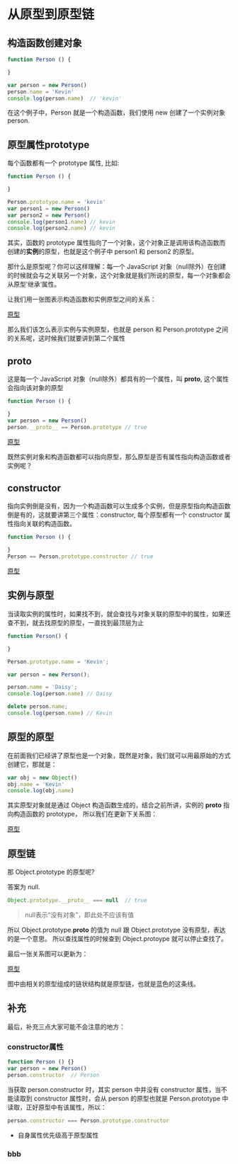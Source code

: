 # 从原型到原型链

## 构造函数创建对象

```js
function Person () {

}

var person = new Person()
person.name = 'Kevin'
console.log(person.name)  // 'kevin'
```

在这个例子中，Person 就是一个构造函数，我们使用 new 创建了一个实例对象 person.

## 原型属性prototype

每个函数都有一个 prototype 属性, 比如:

```js
function Person () {

}

Person.prototype.name = 'kevin'
var person1 = new Person()
var person2 = new Person()
console.log(person1.name) // kevin
console.log(person2.name) // kevin
```

其实，函数的 prototype 属性指向了一个对象，这个对象正是调用该构造函数而创建的**实例**的原型，也就是这个例子中 person1 和 person2 的原型。

那什么是原型呢？你可以这样理解：每一个 JavaScript 对象（null除外）在创建的时候就会与之关联另一个对象，这个对象就是我们所说的原型，每一个对象都会从原型’继承‘属性。

让我们用一张图表示构造函数和实例原型之间的关系：

[原型](../Images/prototype1.png)

那么我们该怎么表示实例与实例原型，也就是 person 和 Person.prototype 之间的关系呢，这时候我们就要讲到第二个属性

## __proto__

这是每一个 JavaScript 对象（null除外）都具有的一个属性，叫 __proto__, 这个属性会指向该对象的原型

```js
function Person () {

}
var person = new Person()
person.__proto__ == Person.prototype // true
```

[原型](../Images/prototype2.png)

既然实例对象和构造函数都可以指向原型，那么原型是否有属性指向构造函数或者实例呢？

## constructor

指向实例倒是没有，因为一个构造函数可以生成多个实例，但是原型指向构造函数倒是有的，这就要讲第三个属性：constructor, 每个原型都有一个 constructor 属性指向关联的构造函数。

```js
function Person () {

}
Person == Person.prototype.constructor // true
```

[原型](../Images/prototype3.png)

## 实例与原型

当读取实例的属性时，如果找不到，就会查找与对象关联的原型中的属性，如果还查不到，就去找原型的原型，一直找到最顶层为止

```js
function Person() {

}

Person.prototype.name = 'Kevin';

var person = new Person();

person.name = 'Daisy';
console.log(person.name) // Daisy

delete person.name;
console.log(person.name) // Kevin
```

## 原型的原型

在前面我们已经讲了原型也是一个对象，既然是对象，我们就可以用最原始的方式创建它，那就是：

```js
var obj = new Object()
obj.name = 'Kevin'
console.log(obj.name)
```

其实原型对象就是通过 Object 构造函数生成的，结合之前所讲，实例的 __proto__ 指向构造函数的 prototype，
所以我们在更新下关系图：

[原型](../Images/prototype4.png)

## 原型链

那 Object.prototype 的原型呢?

答案为 null.

```js
Object.prototype.__proto__ === null  // true
```

> null表示“没有对象”，即此处不应该有值

所以 Object.prototype.__proto__ 的值为 null 跟 Object.prototype 没有原型，表达的是一个意思。
所以查找属性的时候查到 Object.protoype 就可以停止查找了。

最后一张关系图可以更新为：

[原型](../Images/prototype5.png)

图中由相关的原型组成的链状结构就是原型链，也就是蓝色的这条线。

## 补充

最后，补充三点大家可能不会注意的地方：

### constructor属性

```js
function Person () {}
var person = new Person()
person.constructor  // Person
```

当获取 person.constructor 时，其实 person 中并没有 constructor 属性，当不能读取到 constructor 属性时，会从 person 的原型也就是 Person.prototype 中读取，正好原型中有该属性，所以：

```js
person.constructor === Person.prototype.constructor
```

* 自身属性优先级高于原型属性

### bbb
